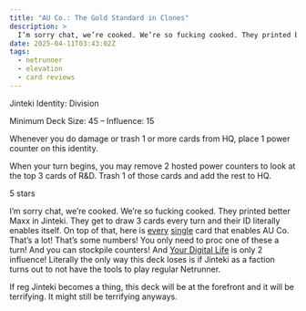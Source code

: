 ```yaml
---
title: "AU Co.: The Gold Standard in Clones"
description: >
  I’m sorry chat, we’re cooked. We’re so fucking cooked. They printed better Maxx in Jinteki. They get to draw 3 cards every turn and their ID literally enables itself. On top of that, here is every single card that enables AU Co. That’s a lot! That’s some numbers! You only need to proc one of these a turn! And you can stockpile counters! And Your Digital Life is only 2 influence! Literally the only way this deck loses is if Jinteki as a faction turns out to not have the tools to play regular Netrunner.
date: 2025-04-11T03:43:02Z
tags:
  - netrunner
  - elevation
  - card reviews
---
```


<card-frame name="au-co" side="corp" stars="5" src="https://cdn.ewie.online/nsg-au-co.jpeg">

<div class="visually-hidden" id="card-name-au-co">

Jinteki Identity: Division

Minimum Deck Size: 45 – Influence: 15

Whenever you do damage or trash 1 or more cards from HQ, place 1 power counter on this identity.

When your turn begins, you may remove 2 hosted power counters to look at the top 3 cards of R&D. Trash 1 of those cards and add the rest to HQ.

5 stars

</div>

</card-frame>

<script type="module" src="/assets/js/components/card-frame.js"></script>

I’m sorry chat, we’re cooked. We’re so fucking cooked. They printed better Maxx in Jinteki. They get to draw 3 cards every turn and their ID literally enables itself. On top of that, here is [every](https://netrunnerdb.com/find/?q=x%3Atrash+x%3A%22from+hq%22+f%3Ajinteki+b%3Astandard-ban-list-24-12+e%3Asg%7Cdf%7Cur%7Cms%7Cph%7Ctai%7Crwr%7Celev&sort=release-date&view=images&_locale=en) [single](https://netrunnerdb.com/find/?q=x%3A%22net+damage%22+f%3Ajinteki+b%3Astandard-ban-list-24-12+e%3Asg%7Cdf%7Cur%7Cms%7Cph%7Ctai%7Crwr%7Celev&sort=release-date&view=images&_locale=en) card that enables AU Co. That’s a lot! That’s some numbers! You only need to proc one of these a turn! And you can stockpile counters! And [Your Digital Life](https://netrunnerdb.com/find/?q=ydl) is only 2 influence! Literally the only way this deck loses is if Jinteki as a faction turns out to not have the tools to play regular Netrunner.

If reg Jinteki becomes a thing, this deck will be at the forefront and it will be terrifying. It might still be terrifying anyways.
